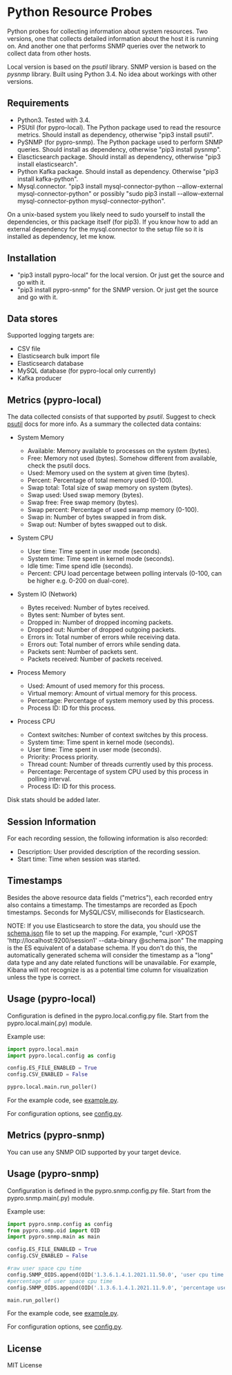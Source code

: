 Python Resource Probes
======================

Python probes for collecting information about system resources.
Two versions, one that collects detailed information about the host it is running on.
And another one that performs SNMP queries over the network to collect data from other hosts.

Local version is based on the *psutil* library.
SNMP version is based on the *pysnmp* library.
Built using Python 3.4. No idea about workings with other versions.

Requirements
------------
- Python3. Tested with 3.4.
- PSUtil (for pypro-local). The Python package used to read the resource metrics. Should install as dependency, otherwise "pip3 install psutil".
- PySNMP (for pypro-snmp). The Python package used to perform SNMP queries. Should install as dependency, otherwise "pip3 install pysnmp".
- Elascticsearch package. Should install as dependency, otherwise "pip3 install elasticsearch".
- Python Kafka package. Should install as dependency. Otherwise "pip3 install kafka-python".
- Mysql.connector. "pip3 install mysql-connector-python --allow-external mysql-connector-python" or possibly
"sudo pip3 install --allow-external mysql-connector-python mysql-connector-python".

On a unix-based system you likely need to sudo yourself to install the dependencies, or this package itself (for pip3).
If you know how to add an external dependency for the mysql.connector to the setup file so it is installed as dependency, let me know.

Installation
------------
- "pip3 install pypro-local" for the local version. Or just get the source and go with it.
- "pip3 install pypro-snmp" for the SNMP version. Or just get the source and go with it.

Data stores
-----------
Supported logging targets are:
- CSV file
- Elasticsearch bulk import file
- Elasticsearch database
- MySQL database (for pypro-local only currently)
- Kafka producer

Metrics (pypro-local)
---------------------
The data collected consists of that supported by *psutil*.
Suggest to check [psutil](http://pythonhosted.org/psutil/) docs for more info.
As a summary the collected data contains:

- System Memory
  - Available: Memory available to processes on the system (bytes).
  - Free: Memory not used (bytes). Somehow different from available, check the psutil docs.
  - Used: Memory used on the system at given time (bytes).
  - Percent: Percentage of total memory used (0-100).
  - Swap total: Total size of swap memory on system (bytes).
  - Swap used: Used swap memory (bytes).
  - Swap free: Free swap memory (bytes).
  - Swap percent: Percentage of used swamp memory (0-100).
  - Swap in: Number of bytes swapped in from disk.
  - Swap out: Number of bytes swapped out to disk.

- System CPU
  - User time: Time spent in user mode (seconds).
  - System time: Time spent in kernel mode (seconds).
  - Idle time: Time spend idle (seconds).
  - Percent: CPU load percentage between polling intervals (0-100, can be higher e.g. 0-200 on dual-core).

- System IO (Network)
  - Bytes received: Number of bytes received.
  - Bytes sent: Number of bytes sent.
  - Dropped in: Number of dropped incoming packets.
  - Dropped out: Number of dropped outgoing packets.
  - Errors in: Total number of errors while receiving data.
  - Errors out: Total number of errors while sending data.
  - Packets sent: Number of packets sent.
  - Packets received: Number of packets received.

- Process Memory
  - Used: Amount of used memory for this process.
  - Virtual memory: Amount of virtual memory for this process.
  - Percentage: Percentage of system memory used by this process.
  - Process ID: ID for this process.

- Process CPU
  - Context switches: Number of context switches by this process.
  - System time: Time spent in kernel mode (seconds).
  - User time: Time spent in user mode (seconds).
  - Priority: Process priority.
  - Thread count: Number of threads currently used by this process.
  - Percentage: Percentage of system CPU used by this process in polling interval.
  - Process ID: ID for this process.

Disk stats should be added later.

Session Information
-------------------
For each recording session, the following information is also recorded:
- Description: User provided description of the recording session.
- Start time: Time when session was started.

Timestamps
----------
Besides the above resource data fields ("metrics"), each recorded entry also contains a timestamp.
The timestamps are recorded as Epoch timestamps.
Seconds for MySQL/CSV, milliseconds for Elasticsearch.

NOTE: If you use Elasticsearch to store the data, you should use the
[schema.json](https://github.com/mukatee/pypro/blob/master/src/schema.json) file to set up the mapping.
For example, "curl -XPOST 'http://localhost:9200/session1' --data-binary @schema.json"
The mapping is the ES equivalent of a database schema.
If you don't do this, the automatically generated schema will consider the timestamp as a "long" data type and
any date related functions will be unavailable.
For example, Kibana will not recognize is as a potential time column for visualization unless the type is correct.

Usage (pypro-local)
-------------------
Configuration is defined in the pypro.local.config.py file.
Start from the pypro.local.main(.py) module.

Example use:

```python
import pypro.local.main
import pypro.local.config as config

config.ES_FILE_ENABLED = True
config.CSV_ENABLED = False

pypro.local.main.run_poller()
```

For the example code, see [example.py](https://github.com/mukatee/pypro/blob/master/src/pypro/local/example.py).

For configuration options, see [config.py](https://github.com/mukatee/pypro/blob/master/src/pypro/local/config.py).

Metrics (pypro-snmp)
--------------------

You can use any SNMP OID supported by your target device.

Usage (pypro-snmp)
------------------
Configuration is defined in the pypro.snmp.config.py file.
Start from the pypro.snmp.main(.py) module.

Example use:

```python
import pypro.snmp.config as config
from pypro.snmp.oid import OID
import pypro.snmp.main as main

config.ES_FILE_ENABLED = True
config.CSV_ENABLED = False

#raw user space cpu time
config.SNMP_OIDS.append(OID('1.3.6.1.4.1.2021.11.50.0', 'user cpu time', 'public', '192.168.2.1', 161, 'router', True))
#percentage of user space cpu time
config.SNMP_OIDS.append(OID('.1.3.6.1.4.1.2021.11.9.0', 'percentage user cpu time', 'public', '192.168.2.1', 161, 'router', True))

main.run_poller()
```

For the example code, see [example.py](https://github.com/mukatee/pypro/blob/master/src/pypro/snmp/example.py).

For configuration options, see [config.py](https://github.com/mukatee/pypro/blob/master/src/pypro/snmp/config.py).


License
-------

MIT License


